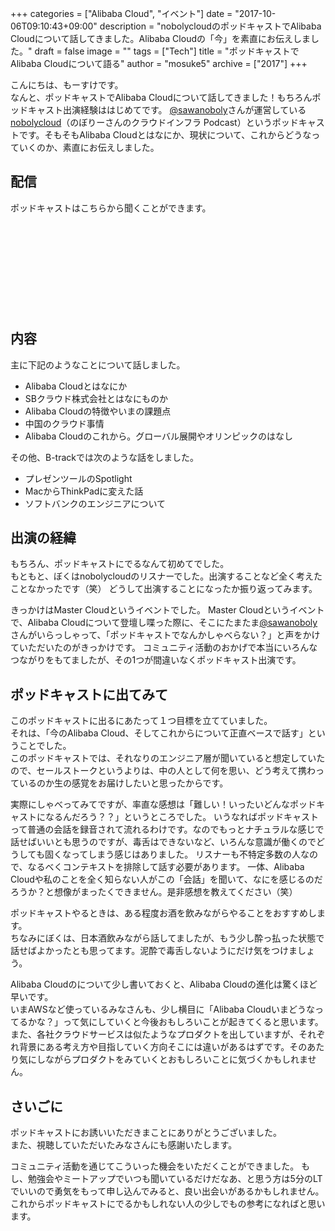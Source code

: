 +++
categories = ["Alibaba Cloud", "イベント"]
date = "2017-10-06T09:10:43+09:00"
description = "nobolycloudのポッドキャストでAlibaba Cloudについて話してきました。Alibaba Cloudの「今」を素直にお伝えしました。"
draft = false
image = ""
tags = ["Tech"]
title = "ポッドキャストでAlibaba Cloudについて語る"
author = "mosuke5"
archive = ["2017"]
+++

こんにちは、もーすけです。  
なんと、ポッドキャストでAlibaba Cloudについて話してきました！もちろんポッドキャスト出演経験ははじめてです。
[@sawanoboly](https://twitter.com/sawanoboly)さんが運営している[nobolycloud](https://cloudinfra.audio/)（のぼりーさんのクラウドインフラ Podcast）というポッドキャストです。そもそもAlibaba Cloudとはなにか、現状について、これからどうなっていくのか、素直にお伝えしました。

<!--more-->

## 配信
ポッドキャストはこちらから聞くことができます。
<div class="iframely-embed"><div class="iframely-responsive" style="height: 140px; padding-bottom: 0;"><a href="https://cloudinfra.audio/track19-74e652f5afcb" data-iframely-url="//cdn.iframe.ly/Rjh1Czn"></a></div></div><script async src="//cdn.iframe.ly/embed.js" charset="utf-8"></script>

## 内容
主に下記のようなことについて話しました。

- Alibaba Cloudとはなにか
- SBクラウド株式会社とはなにものか
- Alibaba Cloudの特徴やいまの課題点
- 中国のクラウド事情
- Alibaba Cloudのこれから。グローバル展開やオリンピックのはなし

その他、B-trackでは次のような話をしました。

- プレゼンツールのSpotlight
- MacからThinkPadに変えた話
- ソフトバンクのエンジニアについて

## 出演の経緯
もちろん、ポッドキャストにでるなんて初めてでした。  
もともと、ぼくはnobolycloudのリスナーでした。出演することなど全く考えたことなかったです（笑）
どうして出演することになったか振り返ってみます。

きっかけはMaster Cloudというイベントでした。
Master Cloudというイベントで、Alibaba Cloudについて登壇し喋った際に、そこにたまたま[@sawanoboly](https://twitter.com/sawanoboly)さんがいらっしゃって、「ポッドキャストでなんかしゃべらない？」と声をかけていただいたのがきっかけです。
コミュニティ活動のおかげで本当にいろんなつながりをもてましたが、その1つが間違いなくポッドキャスト出演です。

## ポッドキャストに出てみて
このポッドキャストに出るにあたって１つ目標を立てていました。  
それは、「今のAlibaba Cloud、そしてこれからについて正直ベースで話す」ということでした。  
このポッドキャストでは、それなりのエンジニア層が聞いていると想定していたので、セールストークというよりは、中の人として何を思い、どう考えて携わっているのか生の感覚をお届けしたいと思ったからです。

実際にしゃべってみてですが、率直な感想は「難しい！いったいどんなポッドキャストになるんだろう？？」というところでした。
いうなればポッドキャストって普通の会話を録音されて流れるわけです。なのでもっとナチュラルな感じで話せばいいとも思うのですが、毒舌はできないなど、いろんな意識が働くのでどうしても固くなってしまう感じはありました。
リスナーも不特定多数の人なので、なるべくコンテキストを排除して話す必要があります。
一体、Alibaba Cloudや私のことを全く知らない人がこの「会話」を聞いて、なにを感じるのだろうか？と想像がまったくできません。是非感想を教えてください（笑）

ポッドキャストやるときは、ある程度お酒を飲みながらやることをおすすめします。  
ちなみにぼくは、日本酒飲みながら話してましたが、もう少し酔っ払った状態で話せばよかったとも思ってます。泥酔で毒舌しないようにだけ気をつけましょう。

Alibaba Cloudのについて少し書いておくと、Alibaba Cloudの進化は驚くほど早いです。  
いまAWSなど使っているみなさんも、少し横目に「Alibaba Cloudいまどうなってるかな？」って気にしていくと今後おもしろいことが起きてくると思います。  
また、各社クラウドサービスは似たようなプロダクトを出していますが、それぞれ背景にある考え方や目指していく方向そこには違いがあるはずです。そのあたり気にしながらプロダクトをみていくとおもしろいことに気づくかもしれません。

## さいごに
ポッドキャストにお誘いいただきまことにありがとうございました。  
また、視聴していただいたみなさんにも感謝いたします。

コミュニティ活動を通じてこういった機会をいただくことができました。
もし、勉強会やミートアップでいつも聞いているだけだなあ、と思う方は5分のLTでいいので勇気をもって申し込んでみると、良い出会いがあるかもしれません。これからポッドキャストにでるかもしれない人の少しでもの参考になればと思います。